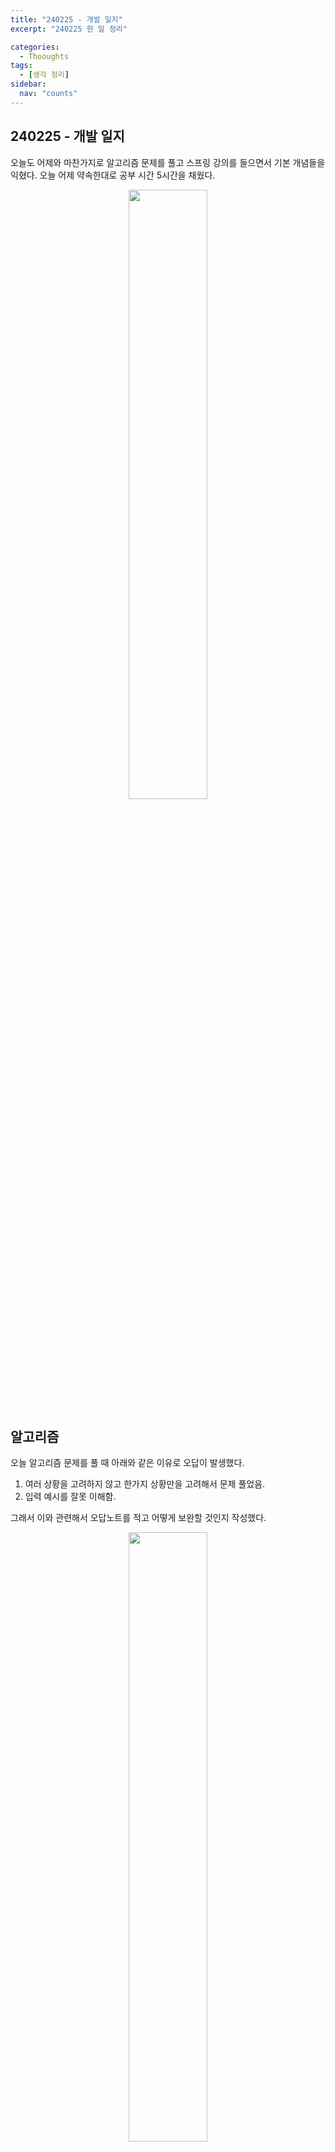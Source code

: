 ```yaml
---
title: "240225 - 개발 일지"
excerpt: "240225 한 일 정리"

categories:
  - Thooughts
tags:
  - [생각 정리]
sidebar:
  nav: "counts"
---
```


## 240225 - 개발 일지

오늘도 어제와 마찬가지로 알고리즘 문제를 풀고 스프링 강의를 들으면서 기본 개념들을 익혔다. 오늘 어제 약속한대로 공부 시간 5시간을 채웠다.

<div align="center">
    <img src="https://github.com/dongdong8343/dongdong8343.github.io/assets/93115530/d61795d6-2599-46a4-9012-59329a8b6713" width="50%" height="auto" />
</div>

## 알고리즘

오늘 알고리즘 문제를 풀 때 아래와 같은 이유로 오답이 발생했다.

1. 여러 상황을 고려하지 않고 한가지 상황만을 고려해서 문제 풀었음.
2. 입력 예시를 잘못 이해함.

그래서 이와 관련해서 오답노트를 적고 어떻게 보완할 것인지 작성했다.

<div align="center">
    <img src="https://github.com/dongdong8343/dongdong8343.github.io/assets/93115530/40c71f9f-490a-4650-97c4-fc367c361214" width="50%" height="auto" />
</div>

내일 문제를 풀 때는 꼼꼼하게 읽고 여러 상황을 고려해서 문제를 풀 수 있도록 하자.

## 스프링 입문 강의

오늘도 역시 어려운 내용은 없었고 이해는 다했다. 하지만 배운 개념들을 실제 프로젝트에 적용하려고 하면 아마 많이 버벅일 것이다. 그래서 오늘 배운 개념들을 완벽하게 이해하려고 글을 작성해서 블로그에 포스팅 하는 작업들을 했다.

이해하는 것과 실제로 적용하는 것은 많이 다를텐데 얼른 실제 프로젝트를 진행해보고 싶다.

## 내일 적용할 것들

1. 문제 풀 때 꼼꼼히 이해해서 풀기
2. 한 가지 일에 집중해서 효율적으로 끝내기
3. 중간에 헛짓거리 적당히 하기
